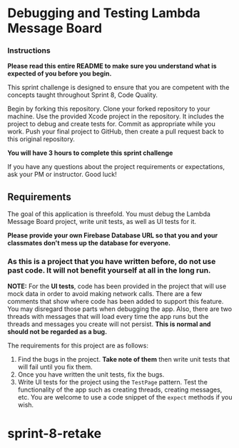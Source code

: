 # Debugging and Testing Lambda Message Board

### Instructions

**Please read this entire README to make sure you understand what is expected of you before you begin.**

This sprint challenge is designed to ensure that you are competent with the concepts taught throughout Sprint 8, Code Quality.

Begin by forking this repository. Clone your forked repository to your machine. Use the provided Xcode project in the repository. It includes the project to debug and create tests for. Commit as appropriate while you work. Push your final project to GitHub, then create a pull request back to this original repository.

**You will have 3 hours to complete this sprint challenge**

If you have any questions about the project requirements or expectations, ask your PM or instructor. Good luck!

## Requirements

The goal of this application is threefold. You must debug the Lambda Message Board project, write unit tests, as well as UI tests for it. 

**Please provide your own Firebase Database URL so that you and your classmates don't mess up the database for everyone.**

### As this is a project that you have written before, do not use past code. It will not benefit yourself at all in the long run.

**NOTE:** For the **UI tests**, code has been provided in the project that will use mock data in order to avoid making network calls. There are a few comments that show where code has been added to support this feature. You may disregard those parts when debugging the app. Also, there are two threads with messages that will load every time the app runs but the threads and messages you create will not persist. **This is normal and should not be regarded as a bug.**

The requirements for this project are as follows:

1. Find the bugs in the project. **Take note of them** then write unit tests that will fail until you fix them.
2. Once you have written the unit tests, fix the bugs.
3. Write UI tests for the project using the `TestPage` pattern. Test the functionality of the app such as creating threads, creating messages, etc. You are welcome to use a code snippet of the `expect` methods if you wish.
# sprint-8-retake
